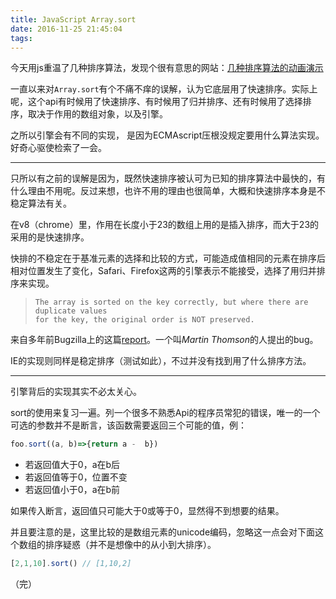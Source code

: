 ```yaml
---
title: JavaScript Array.sort
date: 2016-11-25 21:45:04
tags:
---
```


今天用js重温了几种排序算法，发现个很有意思的网站：[几种排序算法的动画演示](http://jsdo.it/norahiko/oxIy/fullscreen)

一直以来对`Array.sort`有个不痛不痒的误解，认为它底层用了快速排序。实际上呢，这个api有时候用了快速排序、有时候用了归并排序、还有时候用了选择排序，取决于作用的数组对象，以及引擎。

之所以引擎会有不同的实现， 是因为ECMAscript压根没规定要用什么算法实现。好奇心驱使检索了一会。

---

只所以有之前的误解是因为，既然快速排序被认可为已知的排序算法中最快的，有什么理由不用呢。反过来想，也许不用的理由也很简单，大概和快速排序本身是不稳定算法有关。



在v8（chrome）里，作用在长度小于23的数组上用的是插入排序，而大于23的采用的是快速排序。

快排的不稳定在于基准元素的选择和比较的方式，可能造成值相同的元素在排序后相对位置发生了变化，Safari、Firefox这两的引擎表示不能接受，选择了用归并排序来实现。

> ```
> The array is sorted on the key correctly, but where there are duplicate values
> for the key, the original order is NOT preserved.
> ```

来自多年前Bugzilla上的这篇[report](https://bugzilla.mozilla.org/show_bug.cgi?id=224128)。一个叫*Martin Thomson*的人提出的bug。

IE的实现则同样是稳定排序（测试如此），不过并没有找到用了什么排序方法。

---

引擎背后的实现其实不必太关心。

sort的使用来复习一遍。列一个很多不熟悉Api的程序员常犯的错误，唯一的一个可选的参数并不是断言，该函数需要返回三个可能的值，例：

```Javascript
foo.sort((a, b)=>{return a -  b})
```

* 若返回值大于0，a在b后
* 若返回值等于0，位置不变
* 若返回值小于0，a在b前

如果传入断言，返回值只可能大于0或等于0，显然得不到想要的结果。

并且要注意的是，这里比较的是数组元素的unicode编码，忽略这一点会对下面这个数组的排序疑惑（并不是想像中的从小到大排序）。

```Javascript
[2,1,10].sort() // [1,10,2]
```

（完）